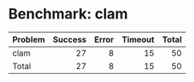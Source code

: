 # Benchmark: clam

| Problem   |   Success |   Error |   Timeout |   Total |
|:----------|----------:|--------:|----------:|--------:|
| clam      |        27 |       8 |        15 |      50 |
| Total     |        27 |       8 |        15 |      50 |


